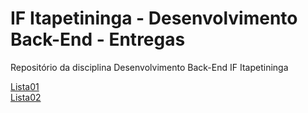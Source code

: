 # IF Itapetininga - Desenvolvimento Back-End - Entregas
Repositório da disciplina Desenvolvimento Back-End IF Itapetininga

[Lista01](https://github.com/danielsantosoliveira/IF_BACK-END/tree/main/Lista01)    
[Lista02](https://github.com/danielsantosoliveira/IF_BACK-END/tree/main/Lista02)    

